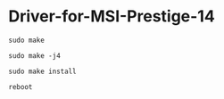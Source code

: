 # Driver-for-MSI-Prestige-14

  `sudo make`
  
  `sudo make -j4`
  
  `sudo make install`
  
  `reboot`
